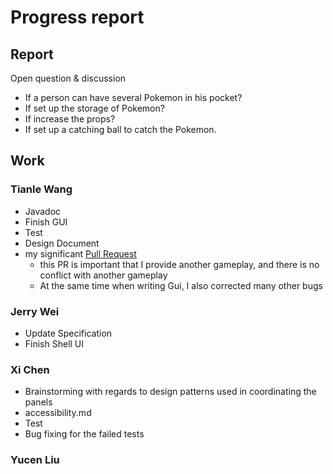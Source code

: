 # Progress report

## Report

Open question & discussion

- If a person can have several Pokemon in his pocket?
- If set up the storage of Pokemon?
- If increase the props?
- If set up a catching ball to catch the Pokemon.

## Work

### Tianle Wang

- Javadoc
- Finish GUI
- Test
- Design Document
- my
  significant [Pull Request](https://github.com/CSC207-UofT/course-project-jerry-text-adventure/commit/f5aca2c7687d6ffa44c60775ebf3964989b0c432)
    - this PR is important that I provide another gameplay, and there is no conflict with another gameplay
    - At the same time when writing Gui, I also corrected many other bugs

### Jerry Wei

- Update Specification
- Finish Shell UI

### Xi Chen

- Brainstorming with regards to design patterns used in coordinating the panels
- accessibility.md
- Test
- Bug fixing for the failed tests

### Yucen Liu


